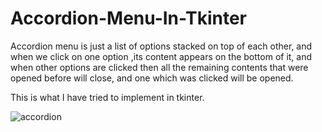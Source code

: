 # Accordion-Menu-In-Tkinter
Accordion menu is just a list of options stacked on top of each other, and when we click on one option ,its content appears on the bottom of it, and when other options are clicked then all the remaining contents that were opened before will close, and one which was clicked will be opened.

This is what I have tried to implement in tkinter.

![accordion](https://user-images.githubusercontent.com/84488726/181016231-3ca26e5a-dbaf-412f-baad-6ec2a5bb1471.png)
